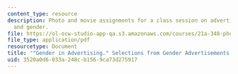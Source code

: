 ```yaml
---
content_type: resource
description: Photo and movie assignments for a class session on advertising photography
  and gender.
file: https://ol-ocw-studio-app-qa.s3.amazonaws.com/courses/21a-348-photography-and-truth-spring-2008/3520a0d6033a248cb1569ca73d275917_MIT21A_348S08_gender.pdf
file_type: application/pdf
resourcetype: Document
title: '"Gender in Advertising." Selections from Gender Advertisements.'
uid: 3520a0d6-033a-248c-b156-9ca73d275917
---
```

